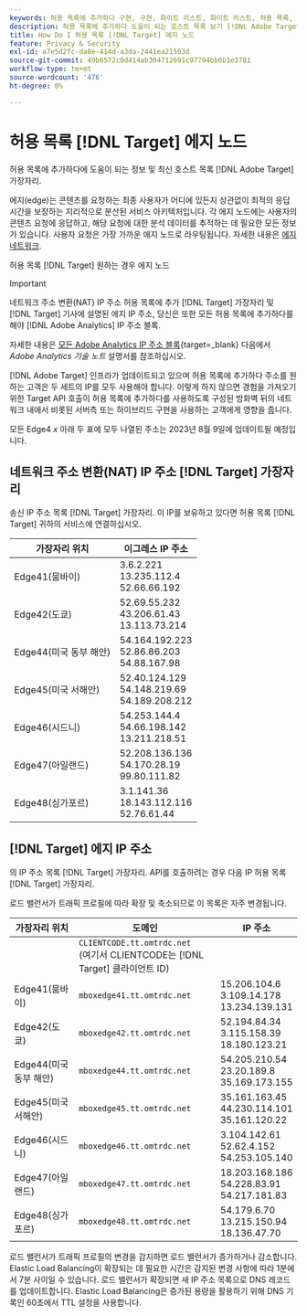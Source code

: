 ```yaml
---
keywords: 허용 목록에 추가하다 구현, 구현, 화이트 리스트, 화이트 리스트, 허용 목록, 에지, $9
description: 허용 목록에 추가하다 도움이 되는 호스트 목록 보기 [!DNL Adobe Target] 에지(최종 사용자에게 최적의 응답 시간을 보장하는 지리적으로 분산된 서비스 노드).
title: How Do I 허용 목록 [!DNL Target] 에지 노드
feature: Privacy & Security
exl-id: a7e5d2fc-da8e-414d-a3da-2441ea21503d
source-git-commit: 49b6572c0d414ab304712691c97794bb0b1e3781
workflow-type: tm+mt
source-wordcount: '476'
ht-degree: 0%

---
```


# 허용 목록 [!DNL Target] 에지 노드

허용 목록에 추가하다에 도움이 되는 정보 및 최신 호스트 목록 [!DNL Adobe Target] 가장자리.

에지(edge)는 콘텐츠를 요청하는 최종 사용자가 어디에 있든지 상관없이 최적의 응답 시간을 보장하는 지리적으로 분산된 서비스 아키텍처입니다. 각 에지 노드에는 사용자의 콘텐츠 요청에 응답하고, 해당 요청에 대한 분석 데이터를 추적하는 데 필요한 모든 정보가 있습니다. 사용자 요청은 가장 가까운 에지 노드로 라우팅됩니다. 자세한 내용은 [에지 네트워크](https://experienceleague.adobe.com/docs/target/using/introduction/how-target-works.html#concept_0AE2ED8E9DE64288A8B30FCBF1040934).

허용 목록 [!DNL Target] 원하는 경우 에지 노드

>[!IMPORTANT]
>
>네트워크 주소 변환(NAT) IP 주소 허용 목록에 추가 [!DNL Target] 가장자리 및 [!DNL Target] 기사에 설명된 에지 IP 주소, 당신은 또한 모든 허용 목록에 추가하다를 해야 [!DNL Adobe Analytics] IP 주소 블록.
>
>자세한 내용은 [모든 Adobe Analytics IP 주소 블록](https://experienceleague.adobe.com/docs/analytics/technotes/ip-addresses.html?lang=en#all-adobe-analytics-ip-address-blocks){target=_blank} 다음에서 *Adobe Analytics 기술 노트* 설명서를 참조하십시오.
>
>[!DNL Adobe Target] 인프라가 업데이트되고 있으며 허용 목록에 추가하다 주소를 원하는 고객은 두 세트의 IP를 모두 사용해야 합니다. 이렇게 하지 않으면 경험을 가져오기 위한 Target API 호출이 허용 목록에 추가하다를 사용하도록 구성된 방화벽 뒤의 네트워크 내에서 비롯된 서버측 또는 하이브리드 구현을 사용하는 고객에게 영향을 줍니다.
>
>모든 Edge4 *x* 아래 두 표에 모두 나열된 주소는 2023년 8월 9일에 업데이트될 예정입니다.

## 네트워크 주소 변환(NAT) IP 주소 [!DNL Target] 가장자리

송신 IP 주소 목록 [!DNL Target] 가장자리. 이 IP를 보유하고 있다면 허용 목록 [!DNL Target] 귀하의 서비스에 연결하십시오.

| 가장자리 위치 | 이그레스 IP 주소 |
| --- | --- |
| Edge41(뭄바이) | 3.6.2.221<br />13.235.112.4 <br />52.66.66.192 |
| Edge42(도쿄) | 52.69.55.232<br />43.206.61.43 <br />13.113.73.214 |
| Edge44(미국 동부 해안) | 54.164.192.223<br />52.86.86.203 <br />54.88.167.98 |
| Edge45(미국 서해안) | 52.40.124.129<br />54.148.219.69 <br />54.189.208.212 |
| Edge46(시드니) | 54.253.144.4<br />54.66.198.142 <br />13.211.218.51 |
| Edge47(아일랜드) | 52.208.136.136<br />54.170.28.19 <br />99.80.111.82 |
| Edge48(싱가포르) | 3.1.141.36<br />18.143.112.116 <br />52.76.61.44 |

## [!DNL Target] 에지 IP 주소

의 IP 주소 목록 [!DNL Target] 가장자리. API를 호출하려는 경우 다음 IP 허용 목록 [!DNL Target] 가장자리.

로드 밸런서가 트래픽 프로필에 따라 확장 및 축소되므로 이 목록은 자주 변경됩니다.

| 가장자리 위치 | 도메인 | IP 주소 |
| --- | --- | --- |
|  | `CLIENTCODE.tt.omtrdc.net`<br />(여기서 CLIENTCODE는 [!DNL Target] 클라이언트 ID) |  |
| Edge41(뭄바이) | `mboxedge41.tt.omtrdc.net` | 15.206.104.6<br />3.109.14.178 <br />13.234.139.131 |
| Edge42(도쿄) | `mboxedge42.tt.omtrdc.net` | 52.194.84.34<br />3.115.158.39 <br />18.180.123.21 |
| Edge44(미국 동부 해안) | `mboxedge44.tt.omtrdc.net` | 54.205.210.54<br />23.20.189.8 <br />35.169.173.155 |
| Edge45(미국 서해안) | `mboxedge45.tt.omtrdc.net` | 35.161.163.45<br />44.230.114.101 <br />35.161.120.22 |
| Edge46(시드니) | `mboxedge46.tt.omtrdc.net` | 3.104.142.61<br />52.62.4.152 <br />54.253.105.140 |
| Edge47(아일랜드) | `mboxedge47.tt.omtrdc.net` | 18.203.168.186<br />54.228.83.91 <br />54.217.181.83 |
| Edge48(싱가포르) | `mboxedge48.tt.omtrdc.net` | 54.179.6.70<br />13.215.150.94 <br />18.136.47.70 |

로드 밸런서가 트래픽 프로필의 변경을 감지하면 로드 밸런서가 증가하거나 감소합니다. Elastic Load Balancing이 확장되는 데 필요한 시간은 감지된 변경 사항에 따라 1분에서 7분 사이일 수 있습니다. 로드 밸런서가 확장되면 새 IP 주소 목록으로 DNS 레코드를 업데이트합니다. Elastic Load Balancing은 증가된 용량을 활용하기 위해 DNS 기록인 60초에서 TTL 설정을 사용합니다.
